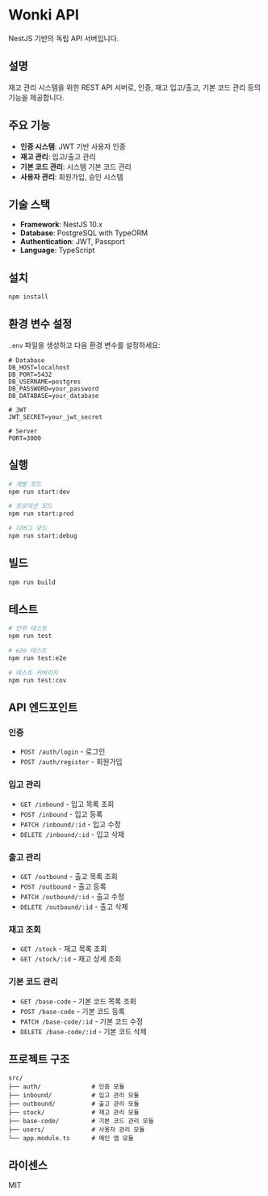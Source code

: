 # Wonki API

NestJS 기반의 독립 API 서버입니다.

## 설명

재고 관리 시스템을 위한 REST API 서버로, 인증, 재고 입고/출고, 기본 코드 관리 등의 기능을 제공합니다.

## 주요 기능

- **인증 시스템**: JWT 기반 사용자 인증
- **재고 관리**: 입고/출고 관리
- **기본 코드 관리**: 시스템 기본 코드 관리
- **사용자 관리**: 회원가입, 승인 시스템

## 기술 스택

- **Framework**: NestJS 10.x
- **Database**: PostgreSQL with TypeORM
- **Authentication**: JWT, Passport
- **Language**: TypeScript

## 설치

```bash
npm install
```

## 환경 변수 설정

`.env` 파일을 생성하고 다음 환경 변수를 설정하세요:

```env
# Database
DB_HOST=localhost
DB_PORT=5432
DB_USERNAME=postgres
DB_PASSWORD=your_password
DB_DATABASE=your_database

# JWT
JWT_SECRET=your_jwt_secret

# Server
PORT=3000
```

## 실행

```bash
# 개발 모드
npm run start:dev

# 프로덕션 모드
npm run start:prod

# 디버그 모드
npm run start:debug
```

## 빌드

```bash
npm run build
```

## 테스트

```bash
# 단위 테스트
npm run test

# e2e 테스트
npm run test:e2e

# 테스트 커버리지
npm run test:cov
```

## API 엔드포인트

### 인증
- `POST /auth/login` - 로그인
- `POST /auth/register` - 회원가입

### 입고 관리
- `GET /inbound` - 입고 목록 조회
- `POST /inbound` - 입고 등록
- `PATCH /inbound/:id` - 입고 수정
- `DELETE /inbound/:id` - 입고 삭제

### 출고 관리
- `GET /outbound` - 출고 목록 조회
- `POST /outbound` - 출고 등록
- `PATCH /outbound/:id` - 출고 수정
- `DELETE /outbound/:id` - 출고 삭제

### 재고 조회
- `GET /stock` - 재고 목록 조회
- `GET /stock/:id` - 재고 상세 조회

### 기본 코드 관리
- `GET /base-code` - 기본 코드 목록 조회
- `POST /base-code` - 기본 코드 등록
- `PATCH /base-code/:id` - 기본 코드 수정
- `DELETE /base-code/:id` - 기본 코드 삭제

## 프로젝트 구조

```
src/
├── auth/              # 인증 모듈
├── inbound/           # 입고 관리 모듈
├── outbound/          # 출고 관리 모듈
├── stock/             # 재고 관리 모듈
├── base-code/         # 기본 코드 관리 모듈
├── users/             # 사용자 관리 모듈
└── app.module.ts      # 메인 앱 모듈
```

## 라이센스

MIT

